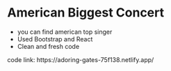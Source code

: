 # American Biggest Concert


<ul>
  <li>you can find american top singer</li>
  <li>Used Bootstrap and React </li>
  <li>Clean and fresh code</li>
 
</ul>
code link: https://adoring-gates-75f138.netlify.app/
